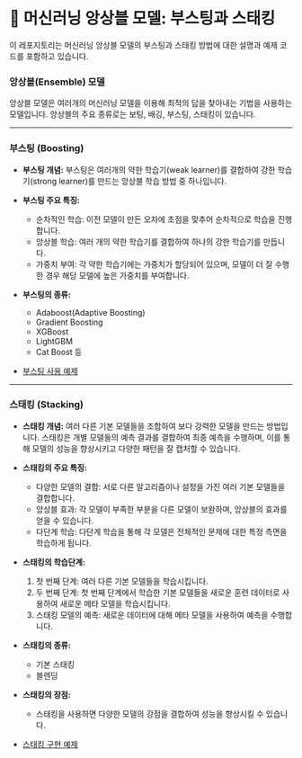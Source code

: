 # 🚀 머신러닝 앙상블 모델: 부스팅과 스태킹

이 레포지토리는 머신러닝 앙상블 모델의 부스팅과 스태킹 방법에 대한 설명과 예제 코드를 포함하고 있습니다.

###  앙상블(Ensemble) 모델

앙상블 모델은 여러개의 머신러닝 모델을 이용해 최적의 답을 찾아내는 기법을 사용하는 모델입니다. 앙상블의 주요 종류로는 보팅, 배깅, 부스팅, 스태킹이 있습니다.

---

###  부스팅 (Boosting)

- **부스팅 개념:** 부스팅은 여러개의 약한 학습기(weak learner)를 결합하여 강한 학습기(strong learner)를 만드는 앙상블 학습 방법 중 하나입니다.

- **부스팅 주요 특징:**
  - 순차적인 학습: 이전 모델이 만든 오차에 초점을 맞추어 순차적으로 학습을 진행합니다.
  - 앙상블 학습: 여러 개의 약한 학습기를 결합하여 하나의 강한 학습기를 만듭니다.
  - 가중치 부여: 각 약한 학습기에는 가중치가 할당되어 있으며, 모델이 더 잘 수행한 경우 해당 모델에 높은 가중치를 부여합니다.

- **부스팅의 종류:**
  - Adaboost(Adaptive Boosting)
  - Gradient Boosting
  - XGBoost
  - LightGBM
  - Cat Boost 등

- [부스팅 사용 예제](boosting_stacking_example.ipynb)

---

###  스태킹 (Stacking)

- **스태킹 개념:** 여러 다른 기본 모델들을 조합하여 보다 강력한 모델을 만드는 방법입니다. 스태킹은 개별 모델들의 예측 결과를 결합하여 최종 예측을 수행하며, 이를 통해 모델의 성능을 향상시키고 다양한 패턴을 잘 캡처할 수 있습니다.

- **스태킹의 주요 특징:**
  - 다양한 모델의 결합: 서로 다른 알고리즘이나 설정을 가진 여러 기본 모델들을 결합합니다.
  - 앙상블 효과: 각 모델이 부족한 부분을 다른 모델이 보완하며, 앙상블의 효과를 얻을 수 있습니다.
  - 다단계 학습: 다단계 학습을 통해 각 모델은 전체적인 문제에 대한 특정 측면을 학습하게 됩니다.

- **스태킹의 학습단계:**
  1. 첫 번째 단계: 여러 다른 기본 모델들을 학습시킵니다.
  2. 두 번째 단계: 첫 번째 단계에서 학습한 기본 모델들을 새로운 훈련 데이터로 사용하여 새로운 메타 모델을 학습시킵니다.
  3. 스태킹 모델의 예측: 새로운 데이터에 대해 메타 모델을 사용하여 예측을 수행합니다.

- **스태킹의 종류:**
  - 기본 스태킹
  - 블렌딩

- **스태킹의 장점:**
  - 스태킹을 사용하면 다양한 모델의 강점을 결합하여 성능을 향상시킬 수 있습니다.

- [스태킹 구현 예제](boosting_stacking_example.ipynb)
